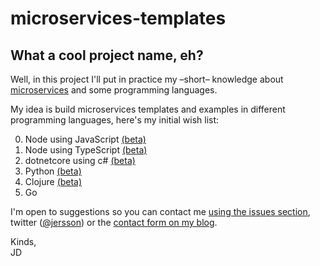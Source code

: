 # microservices-templates
What a cool project name, eh?
---
Well, in this project I'll put in practice my –short– knowledge about [microservices](https://en.wikipedia.org/wiki/Microservices) and some programming languages.  

My idea is build microservices templates and examples in different programming languages, here's my initial wish list:

0. Node using JavaScript [(beta)](./00-node)
1. Node using TypeScript [(beta)](./01-node-ts)
2. dotnetcore using c#   [(beta)](./02-netcore)
3. Python                [(beta)](./03-python)
4. Clojure               [(beta)](./04-clojure)
5. Go

I'm open to suggestions so you can contact me [using the issues section](https://github.com/jersson/microservices-templates/issues), twitter ([@jersson](https://twitter/jersson)) or the [contact form on my blog](https://jersson.net/contact/).

Kinds,<br/> JD
